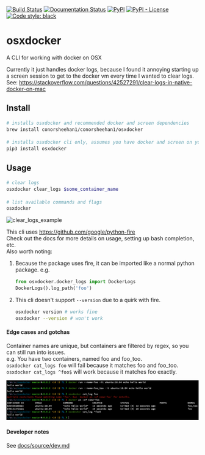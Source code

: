 [![Build Status](https://github.com/ConorSheehan1/osxdocker/workflows/ci/badge.svg)](https://github.com/ConorSheehan1/osxdocker/actions/)
[![Documentation Status](https://readthedocs.org/projects/osxdocker/badge/?version=latest)](https://osxdocker.readthedocs.io)
[![PyPI](https://img.shields.io/pypi/v/osxdocker)](https://pypi.org/project/osxdocker/)
[![PyPI - License](https://img.shields.io/pypi/l/osxdocker)](https://opensource.org/licenses/MIT)
[![Code style: black](https://img.shields.io/badge/code%20style-black-000000.svg)](https://github.com/psf/black)

# osxdocker
A CLI for working with docker on OSX

Currently it just handles docker logs, because I found it annoying starting up a screen session to get to the docker vm every time I wanted to clear logs. 
See: https://stackoverflow.com/questions/42527291/clear-logs-in-native-docker-on-mac

## Install
```bash
# installs osxdocker and recommended docker and screen dependencies
brew install conorsheehan1/conorsheehan1/osxdocker

# installs osxdocker cli only, assumes you have docker and screen on your path
pip3 install osxdocker
```

## Usage
```bash
# clear logs
osxdocker clear_logs $some_container_name

# list available commands and flags
osxdocker
```

![clear_logs_example](docs/source/images/clear_logs_example.png)

This cli uses https://github.com/google/python-fire  
Check out the docs for more details on usage, setting up bash completion, etc.  
Also worth noting:
1. Because the package uses fire, it can be imported like a normal python package. e.g.
    ```python
    from osxdocker.docker_logs import DockerLogs
    DockerLogs().log_path('foo')
    ```
2. This cli doesn't support `--version` due to a quirk with fire.
    ```bash
    osxdocker version # works fine
    osxdocker --version # won't work
    ```

#### Edge cases and gotchas
Container names are unique, but containers are filtered by regex, so you can still run into issues.  
e.g. You have two containers, named foo and foo_too.  
`osxdocker cat_logs foo` will fail because it matches foo and foo_too.  
`osxdocker cat_logs ^foo$` will work because it matches foo exactly.

![multiple_container_error](docs/source/images/multiple_container_error.png)

#### Developer notes
See [docs/source/dev.md](docs/source/dev.md)
